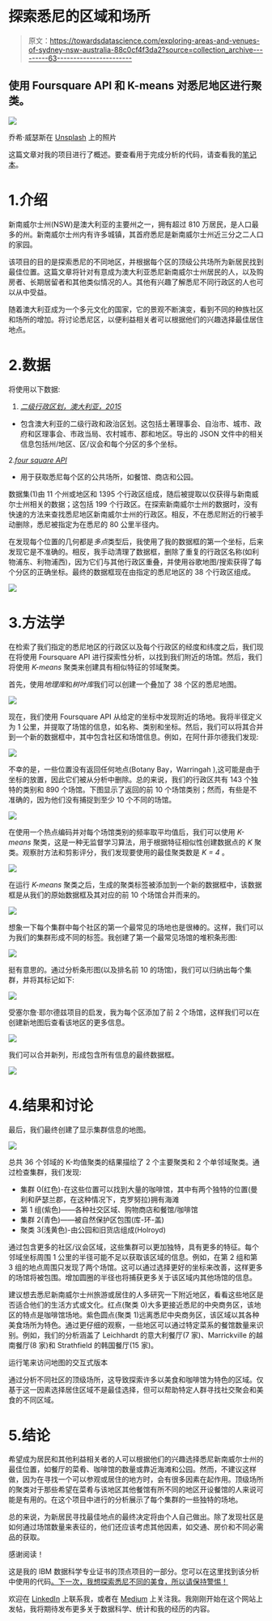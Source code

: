 # 探索悉尼的区域和场所

> 原文：<https://towardsdatascience.com/exploring-areas-and-venues-of-sydney-nsw-australia-88c0cf4f3da2?source=collection_archive---------63----------------------->

## 使用 Foursquare API 和 K-means 对悉尼地区进行聚类。

![](img/6c2dbc3652ed89e367c3e6273b63474f.png)

乔希·威瑟斯在 [Unsplash](https://unsplash.com?utm_source=medium&utm_medium=referral) 上的照片

这篇文章对我的项目进行了概述。要查看用于完成分析的代码，请查看我的[笔记本](https://nbviewer.jupyter.org/github/ngoharry19/Coursera_Capstone/blob/master/Applied_Data_Science_Capstone.ipynb)。

# 1.介绍

新南威尔士州(NSW)是澳大利亚的主要州之一，拥有超过 810 万居民，是人口最多的州。新南威尔士州内有许多城镇，其首府悉尼是新南威尔士州近三分之二人口的家园。

该项目的目的是探索悉尼的不同地区，并根据每个区的顶级公共场所为新居民找到最佳位置。这篇文章将针对有意成为澳大利亚悉尼新南威尔士州居民的人，以及购房者、长期居留者和其他类似情况的人。其他有兴趣了解悉尼不同行政区的人也可以从中受益。

随着澳大利亚成为一个多元文化的国家，它的景观不断演变，看到不同的种族社区和场所的增加。将讨论悉尼区，以便利益相关者可以根据他们的兴趣选择最佳居住地点。

# 2.数据

将使用以下数据:

1.  [*二级行政区划，澳大利亚，2015*](https://geo.nyu.edu/catalog/stanford-fc944xn1421)

*   包含澳大利亚的二级行政和政治区划。这包括土著理事会、自治市、城市、政府和区理事会、市政当局、农村城市、郡和地区。导出的 JSON 文件中的相关信息包括州/地区、区/议会和每个分区的多个坐标。

2.[*four square API*](https://developer.foursquare.com/)

*   用于获取悉尼每个区的公共场所，如餐馆、商店和公园。

数据集(1)由 11 个州或地区和 1395 个行政区组成，随后被提取以仅获得与新南威尔士州相关的数据；这包括 199 个行政区。在探索新南威尔士州的数据时，没有快速的方法来查找悉尼地区新南威尔士州的行政区。相反，不在悉尼附近的行被手动删除，悉尼被指定为在悉尼的 80 公里半径内。

在发现每个位置的几何都是*多点*类型后，我使用了我的数据框的第一个坐标，后来发现它是不准确的。相反，我手动清理了数据框，删除了重复的行政区名称(如利物浦东、利物浦西)，因为它们与其他行政区重叠，并使用谷歌地图/搜索获得了每个分区的正确坐标。最终的数据框现在由指定的悉尼地区的 38 个行政区组成。

![](img/158fb150bf2730ba5ead706e98181a72.png)

# 3.方法学

在检索了我们指定的悉尼地区的行政区以及每个行政区的经度和纬度之后，我们现在将使用 Foursquare API 进行探索性分析，以找到我们附近的场馆。然后，我们将使用 *K-means* 聚类来创建具有相似特征的邻域聚类。

首先，使用*地理库*和*树叶库*我们可以创建一个叠加了 38 个区的悉尼地图。

![](img/7ffaf1cf1a3acbc27feaff31b7bc6084.png)

现在，我们使用 Foursquare API 从给定的坐标中发现附近的场地。我将半径定义为 1 公里，并提取了场馆的信息，如名称、类别和坐标。然后，我们可以将其合并到一个新的数据框中，其中包含社区和场馆信息。例如，在阿什菲尔德我们发现:

![](img/afac6435671151aec4acea611f6f8cad.png)

不幸的是，一些位置没有返回任何地点(Botany Bay，Warringah ),这可能是由于坐标的放置，因此它们被从分析中删除。总的来说，我们的行政区共有 143 个独特的类别和 890 个场馆。下图显示了返回的前 10 个场馆类别；然而，有些是不准确的，因为他们没有捕捉到至少 10 个不同的场馆。

![](img/475ff6d0ec2053f5dd192f85646c0edb.png)

在使用一个热点编码并对每个场馆类别的频率取平均值后，我们可以使用 *K-means* 聚类，这是一种无监督学习算法，用于根据特征相似性创建数据点的 *K* 聚类。观察肘方法和剪影评分，我们发现要使用的最佳聚类数是 *K = 4* 。

![](img/a9aee41b2ef48427af643cb7bfcdab96.png)

在运行 *K-means* 聚类之后，生成的聚类标签被添加到一个新的数据框中，该数据框是从我们的原始数据框及其对应的前 10 个场馆合并而来的。

![](img/8390f7269f560939aa9771328f4436f2.png)

想象一下每个集群中每个社区的第一个最常见的场地也是很棒的。这样，我们可以为我们的集群形成不同的标签。我创建了第一个最常见场馆的堆积条形图:

![](img/dd5797d36b1d7572330f0446ccd11a9f.png)

挺有意思的。通过分析条形图(以及排名前 10 的场馆)，我们可以归纳出每个集群，并将其标记如下:

![](img/e649b6881f74a9e4056e4c41764726c5.png)

受塞尔詹·耶尔德兹项目的启发，我为每个区添加了前 2 个场馆，这样我们可以在创建新地图后查看该地区的更多信息。

![](img/cbe1360e4bebd9bac06bf49b3a91da1b.png)

我们可以合并新列，形成包含所有信息的最终数据框。

![](img/5a5dbc71fdeac2c2d188dbc3b80bcd6c.png)

# 4.结果和讨论

最后，我们最终创建了显示集群信息的地图。

![](img/0a057cb542be583435fe05b509bb1ac4.png)

总共 36 个邻域的 K-均值聚类的结果描绘了 2 个主要聚类和 2 个单邻域聚类。通过检查集群，我们发现:

*   集群 0(红色)-在这些位置可以找到大量的咖啡馆，其中有两个独特的位置(曼利和萨瑟兰郡，在这种情况下，克罗努拉)拥有海滩
*   第 1 组(紫色)——各种社交区域、购物商店和餐馆/咖啡馆
*   集群 2(青色)——被自然保护区包围(库-环-盖)
*   聚类 3(浅黄色)-由公园和旧货店组成(Holroyd)

通过包含更多的社区/议会区域，这些集群可以更加独特，具有更多的特征。每个邻域坐标周围 1 公里的半径可能不足以获取该区域的信息。例如，在第 2 组和第 3 组的地点周围只发现了两个场馆。这可以通过选择更好的坐标来改善，这样更多的场馆将被包围。增加圆圈的半径也将捕获更多关于该区域内其他场馆的信息。

建议想去悉尼新南威尔士州旅游或居住的人多研究一下附近地区，看看这些地区是否适合他们的生活方式或文化。红点(聚类 0)大多更接近悉尼的中央商务区，该地区的特点是咖啡馆场地。紫色圆点(聚类 1)远离悉尼中央商务区，该区域以其各种美食场所为特色。通过更仔细的观察，一些地区可以通过特定菜系的餐馆数量来识别。例如，我们的分析涵盖了 Leichhardt 的意大利餐厅(7 家)、Marrickville 的越南餐厅(8 家)和 Strathfield 的韩国餐厅(15 家)。

运行笔来访问地图的交互式版本

通过分析不同社区的顶级场所，这导致探索许多以美食和咖啡馆为特色的区域。仅基于这一因素选择居住区域不是最佳选择，但可以帮助特定人群寻找社交聚会和美食的不同区域。

# 5.结论

希望成为居民和其他利益相关者的人可以根据他们的兴趣选择悉尼新南威尔士州的最佳位置，如餐厅的菜肴、咖啡馆的数量或靠近海滩和公园。然而，不建议这样做，因为在寻找一个可以参观或居住的地方时，会有很多因素在起作用。顶级场所的聚类对于那些希望在菜肴与该地区其他餐馆有所不同的地区开设餐馆的人来说可能是有用的。在这个项目中进行的分析展示了每个集群的一些独特的场地。

总的来说，为新居民寻找最佳地点的最终决定将由个人自己做出。除了发现社区是如何通过场馆数量来表征的，他们还应该考虑其他因素，如交通、房价和不同必需品的获取。

感谢阅读！

这是我的 IBM 数据科学专业证书的顶点项目的一部分。您可以在这里找到该分析中使用的代码[。下一次，我想探索悉尼不同的美食，所以请保持警惕！](https://nbviewer.jupyter.org/github/ngoharry19/Coursera_Capstone/blob/master/Applied_Data_Science_Capstone.ipynb)

欢迎在 [LinkedIn](https://www.linkedin.com/in/harryngo19/) 上联系我，或者在 [Medium](https://medium.com/@harryngo) 上关注我。我刚刚开始在这个网站上发帖，我将期待发布更多关于数据科学、统计和我的经历的内容。
